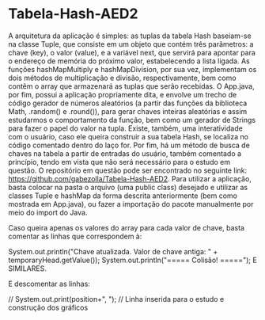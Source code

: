 # Tabela-Hash-AED2

A arquitetura da aplicação é simples: as tuplas da tabela Hash baseiam-se na classe Tuple, que consiste em um objeto que contém três parâmetros: a chave (key), o valor (value), e a variável next, que servirá para apontar para o endereço de memória do próximo valor, estabelecendo a lista ligada. As funções hashMapMultiply e hashMapDivision, por sua vez, implementam os dois métodos de multiplicação e divisão, respectivamente, bem como contêm o array que armazenará as tuplas que serão recebidas. O App.java, por fim, possui a aplicação propriamente dita, e envolve um trecho de código gerador de números aleatórios (a partir das funções da biblioteca Math, .random() e .round()), para gerar chaves inteiras aleatórias e assim estudarmos o comportamento da função, bem como um gerador de Strings para fazer o papel do valor na tupla. Existe, também, uma interatividade com o usuário, caso ele queira construir a sua tabela Hash, se localiza no código comentado dentro do laço for. Por fim, há um método de busca de chaves na tabela a partir de entradas do usuário, também comentado a princípio, tendo em vista que não será necessário para o estudo em questão.
O repositório em questão pode ser encontrado no seguinte link: https://github.com/gabezolla/Tabela-Hash-AED2. Para utilizar a aplicação, basta colocar na pasta o arquivo (uma public class) desejado e utilizar as classes Tuple e hashMap da forma descrita anteriormente (bem como mostrada em App.java), ou fazer a importação do pacote manualmente por meio do import do Java.

Caso queira apenas os valores do array para cada valor de chave, basta comentar as linhas que correspondem à:

System.out.println("Chave atualizada. Valor de chave antiga: " + temporaryHead.getValue());
System.out.println("===== Colisão! =====");
E SIMILARES.

E descomentar as linhas: 

// System.out.print(position+", "); // Linha inserida para o estudo e construção dos gráficos
